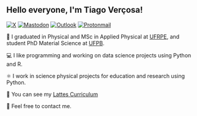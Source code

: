 ## Hello everyone, I'm Tiago Verçosa!


[![X](https://img.shields.io/badge/X-%23000000.svg?style=for-the-badge&logo=X&logoColor=white)](https://twitter.com/TiagoVercosa_)
[![Mastodon](https://img.shields.io/badge/-MASTODON-%232B90D9?style=for-the-badge&logo=mastodon&logoColor=white)](https://mastodon.social/@vercosa)
[![Outlook](https://img.shields.io/badge/Microsoft_Outlook-0078D4?style=for-the-badge&logo=microsoft-outlook&logoColor=white)](mailto:tiago.vercosa@outlook.com)
[![Protonmail](https://img.shields.io/badge/ProtonMail-8B89CC?style=for-the-badge&logo=protonmail&logoColor=white)](mailto:vercosa@proton.me)

📖 I graduated in Physical and MSc in Applied Physical at [UFRPE](http://www.ufrpe.br/),
and student PhD Material Science at [UFPB](https://www.ufpb.br/).

💻 I like programming and working on data science projects using Python and R.

⚛️  I work in science physical projects for education and research using Python.

📑 You can see my [Lattes Curriculum](http://lattes.cnpq.br/2589002626770110)

📧 Feel free to contact me.

